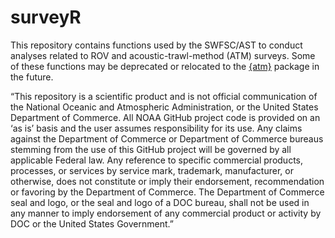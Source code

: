# surveyR 
This repository contains functions used by the SWFSC/AST to conduct analyses related to ROV and acoustic-trawl-method (ATM) surveys. Some of these functions may be deprecated or relocated to the [{atm}](https://github.com/SWFSC/atm) package in the future.


“This repository is a scientific product and is not official communication of the National Oceanic and Atmospheric Administration, or the United States Department of Commerce. All NOAA GitHub project code is provided on an ‘as is’ basis and the user assumes responsibility for its use. Any claims against the Department of Commerce or Department of Commerce bureaus stemming from the use of this GitHub project will be governed by all applicable Federal law. Any reference to specific commercial products, processes, or services by service mark, trademark, manufacturer, or otherwise, does not constitute or imply their endorsement, recommendation or favoring by the Department of Commerce. The Department of Commerce seal and logo, or the seal and logo of a DOC bureau, shall not be used in any manner to imply endorsement of any commercial product or activity by DOC or the United States Government.”
